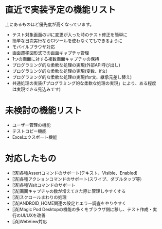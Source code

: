 # 直近で実装予定の機能リスト

上にあるものほど優先度が高くなっています。

- テスト対象画面のUIに変更が入った時のテスト修正を簡単に
- 簡単な日次実行ならCIツールを使わなくてもできるように
- モバイルブラウザ対応
- 画面遷移図形式での画面キャプチャ管理
- 1つの画面に対する複数画面キャプチャの保持
- プログラミング的な柔軟な処理の実現(外部API呼び出し)
- プログラミング的な柔軟な処理の実現(変数、if文)
- プログラミング的な柔軟な処理の実現(for文、継承元差し替え)
- 共通処理の実装(「プログラミング的な柔軟な処理の実現」により、ある程度は実現できる見込みです)

# 未検討の機能リスト

- ユーザー管理の機能
- テストコピー機能
- Excelエクスポート機能

# 対応したもの

- [済]各種Assertコマンドのサポート(テキスト、Visible、Enabled)
- [済]各種アクションコマンドのサポート(スワイプ、ダブルタップ等)
- [済]各種Waitコマンドのサポート
- [済]画面キャプチャの数が増えてきた際に管理しやすくする
- [済]スクロールまわりの処理
- [済]ANDROID_HOME関連の設定とエラー調査をやりやすく
- [済]Magic Pod Desktopの機能の多くをブラウザ側に移し、テスト作成・実行のUI/UXを改善
- [済]WebView対応
